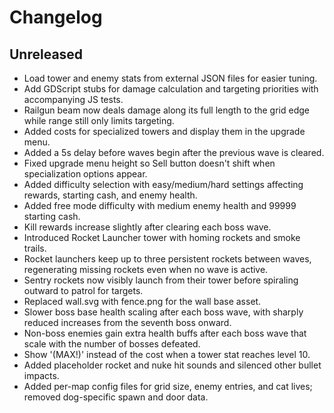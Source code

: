 
# Changelog

## Unreleased
- Load tower and enemy stats from external JSON files for easier tuning.
- Add GDScript stubs for damage calculation and targeting priorities with accompanying JS tests.
- Railgun beam now deals damage along its full length to the grid edge while range still only limits targeting.
- Added costs for specialized towers and display them in the upgrade menu.
- Added a 5s delay before waves begin after the previous wave is cleared.
- Fixed upgrade menu height so Sell button doesn't shift when specialization options appear.
- Added difficulty selection with easy/medium/hard settings affecting rewards, starting cash, and enemy health.
- Added free mode difficulty with medium enemy health and 99999 starting cash.
- Kill rewards increase slightly after clearing each boss wave.
- Introduced Rocket Launcher tower with homing rockets and smoke trails.
- Rocket launchers keep up to three persistent rockets between waves, regenerating missing rockets even when no wave is active.
- Sentry rockets now visibly launch from their tower before spiraling outward to patrol for targets.
- Replaced wall.svg with fence.png for the wall base asset.
- Slower boss base health scaling after each boss wave, with sharply reduced increases from the seventh boss onward.
- Non-boss enemies gain extra health buffs after each boss wave that scale with the number of bosses defeated.
- Show '(MAX!)' instead of the cost when a tower stat reaches level 10.
- Added placeholder rocket and nuke hit sounds and silenced other bullet impacts.
- Added per-map config files for grid size, enemy entries, and cat lives; removed dog-specific spawn and door data.

